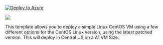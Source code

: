 [![Deploy to Azure](http://azuredeploy.net/deploybutton.png)](https://portal.azure.com/#create/Microsoft.Template/uri/https%3a%2f%2fraw.githubusercontent.com%2fjmillangithub%2LinuxVMCentOS%2fCentOSLinuxVirtualMachineScaleSet.json)

<a href="https://portal.azure.com/#create/Microsoft.Template/uri/https%3A%2F%2Fraw.githubusercontent%2fjmillangithub%2LinuxVMCentOS%2fCentOSLinuxVirtualMachineScaleSet.json" target="_blank">
    <img src="http://armviz.io/visualizebutton.png"/>
</a>

This template allows you to deploy a simple Linux CentOS VM using a few different options for the CentOS Linux version, using the latest patched version. This will deploy in Central US on a A1 VM Size.
